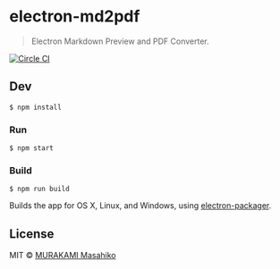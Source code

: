 # electron-md2pdf

> Electron Markdown Preview and PDF Converter.

[![Circle CI](https://circleci.com/gh/fossamagna/electron-md2pdf-hands-on.svg?style=svg)](https://circleci.com/gh/fossamagna/electron-md2pdf-hands-on)

## Dev

```
$ npm install
```

### Run

```
$ npm start
```

### Build

```
$ npm run build
```

Builds the app for OS X, Linux, and Windows, using [electron-packager](https://github.com/maxogden/electron-packager).


## License

MIT © [MURAKAMI Masahiko](https://github.com/fossamagna)
